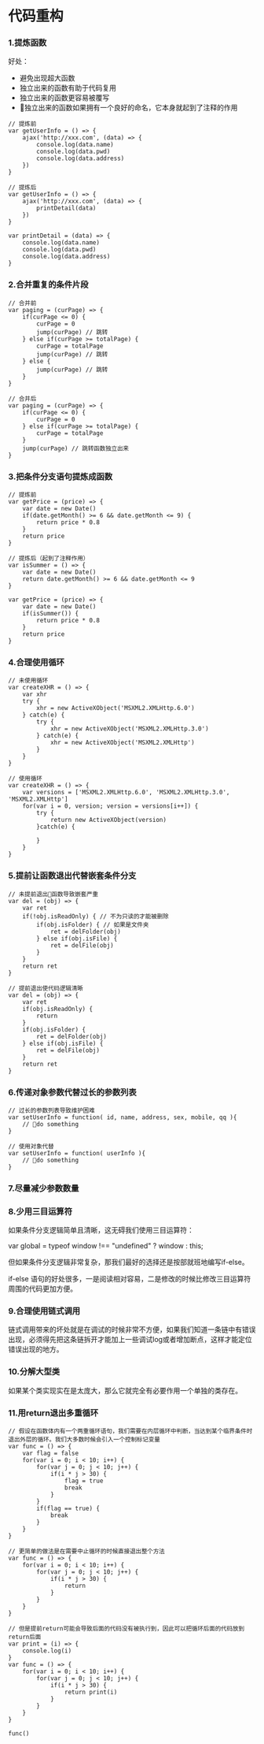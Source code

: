 # 代码重构

### 1.提炼函数
好处：
- 避免出现超大函数
- 独立出来的函数有助于代码复用
- 独立出来的函数更容易被覆写
- 独立出来的函数如果拥有一个良好的命名，它本身就起到了注释的作用

```
// 提炼前
var getUserInfo = () => {
    ajax('http://xxx.com', (data) => {
        console.log(data.name)
        console.log(data.pwd)
        console.log(data.address)
    })
}

// 提炼后
var getUserInfo = () => {
    ajax('http://xxx.com', (data) => {
        printDetail(data)
    })
}

var printDetail = (data) => {
    console.log(data.name)
    console.log(data.pwd)
    console.log(data.address)
}
```

### 2.合并重复的条件片段
```
// 合并前
var paging = (curPage) => {
    if(curPage <= 0) {
        curPage = 0
        jump(curPage) // 跳转
    } else if(curPage >= totalPage) {
        curPage = totalPage
        jump(curPage) // 跳转
    } else {
        jump(curPage) // 跳转
    }
}

// 合并后
var paging = (curPage) => {
    if(curPage <= 0) {
        curPage = 0
    } else if(curPage >= totalPage) {
        curPage = totalPage
    }
    jump(curPage) // 跳转函数独立出来
}
```

### 3.把条件分支语句提炼成函数
```
// 提炼前
var getPrice = (price) => {
    var date = new Date()
    if(date.getMonth() >= 6 && date.getMonth <= 9) {
        return price * 0.8
    }
    return price
}

// 提炼后（起到了注释作用）
var isSummer = () => {
    var date = new Date()
    return date.getMonth() >= 6 && date.getMonth <= 9
}

var getPrice = (price) => {
    var date = new Date()
    if(isSummer()) {
        return price * 0.8
    }
    return price
}
```

### 4.合理使用循环
```
// 未使用循环
var createXHR = () => {
    var xhr
    try {
        xhr = new ActiveXObject('MSXML2.XMLHttp.6.0')
    } catch(e) {
        try {
            xhr = new ActiveXObject('MSXML2.XMLHttp.3.0')
        } catch(e) {
            xhr = new ActiveXObject('MSXML2.XMLHttp')
        }
    }
}

// 使用循环
var createXHR = () => {
    var versions = ['MSXML2.XMLHttp.6.0', 'MSXML2.XMLHttp.3.0', 'MSXML2.XMLHttp']
    for(var i = 0, version; version = versions[i++]) {
        try {
            return new ActiveXObject(version)
        }catch(e) {

        }
    }
}
```

### 5.提前让函数退出代替嵌套条件分支
```
// 未提前退出函数导致嵌套严重
var del = (obj) => {
    var ret
    if(!obj.isReadOnly) { // 不为只读的才能被删除
        if(obj.isFolder) { // 如果是文件夹
            ret = delFolder(obj)
        } else if(obj.isFile) {
            ret = delFile(obj)
        }
    }
    return ret
}

// 提前退出使代码逻辑清晰
var del = (obj) => {
    var ret
    if(obj.isReadOnly) {
        return
    }
    if(obj.isFolder) {
        ret = delFolder(obj)
    } else if(obj.isFile) {
        ret = delFile(obj)
    }
    return ret
}
```

### 6.传递对象参数代替过长的参数列表
```
// 过长的参数列表导致维护困难
var setUserInfo = function( id, name, address, sex, mobile, qq ){
    // do something
}

// 使用对象代替
var setUserInfo = function( userInfo ){
    // do something
}
```

### 7.尽量减少参数数量

### 8.少用三目运算符
如果条件分支逻辑简单且清晰，这无碍我们使用三目运算符：

var global = typeof window !== "undefined" ? window : this;

但如果条件分支逻辑非常复杂，那我们最好的选择还是按部就班地编写if-else。

if-else 语句的好处很多，一是阅读相对容易，二是修改的时候比修改三目运算符周围的代码更加方便。

### 9.合理使用链式调用
链式调用带来的坏处就是在调试的时候非常不方便，如果我们知道一条链中有错误出现，必须得先把这条链拆开才能加上一些调试log或者增加断点，这样才能定位错误出现的地方。

### 10.分解大型类
如果某个类实现实在是太庞大，那么它就完全有必要作用一个单独的类存在。

### 11.用return退出多重循环
```
// 假设在函数体内有一个两重循环语句，我们需要在内层循环中判断，当达到某个临界条件时 退出外层的循环。我们大多数时候会引入一个控制标记变量
var func = () => {
    var flag = false
    for(var i = 0; i < 10; i++) {
        for(var j = 0; j < 10; j++) {
            if(i * j > 30) {
                flag = true
                break
            }
        }
        if(flag == true) {
            break
        }
    }
}

// 更简单的做法是在需要中止循环的时候直接退出整个方法
var func = () => {
    for(var i = 0; i < 10; i++) {
        for(var j = 0; j < 10; j++) {
            if(i * j > 30) {
                return
            }
        }
    }
}

// 但是提前return可能会导致后面的代码没有被执行到，因此可以把循环后面的代码放到return后面
var print = (i) => {
    console.log(i)
}
var func = () => {
    for(var i = 0; i < 10; i++) {
        for(var j = 0; j < 10; j++) {
            if(i * j > 30) {
                return print(i)
            }
        }
    }
}

func()
```
